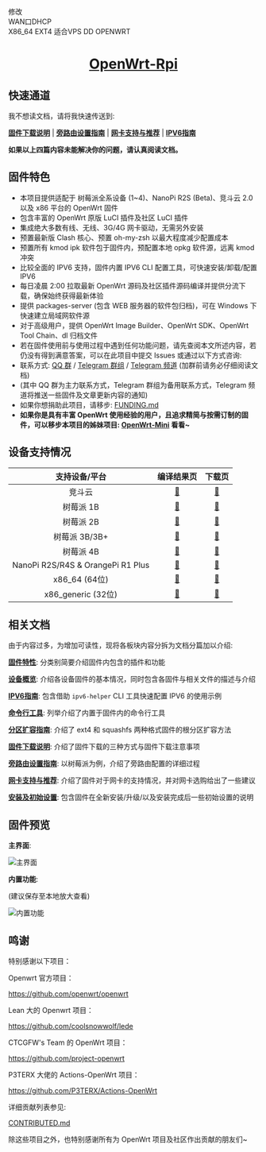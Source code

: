 修改  
    WAN口DHCP  
    X86_64 EXT4 适合VPS DD OPENWRT  




<h1><center><b><a href="https://github.com/SuLingGG/OpenWrt-Rpi">OpenWrt-Rpi</a></b></center></h1>

## 快速通道

我不想读文档，请将我快速传送到:

[**固件下载说明**](https://mlapp.cn/1007.html) | [**旁路由设置指南**](https://mlapp.cn/1008.html) | [**网卡支持与推荐**](https://mlapp.cn/1009.html) | [**IPV6指南**](https://mlapp.cn/1005.html)

**如果以上四篇内容未能解决你的问题，请认真阅读文档。**

## 固件特色

- 本项目提供适配于 树莓派全系设备 (1~4)、NanoPi R2S (Beta)、竞斗云 2.0 以及 x86 平台的 OpenWrt 固件
- 包含丰富的 OpenWrt 原版 LuCI 插件及社区 LuCI 插件
- 集成绝大多数有线、无线、3G/4G 网卡驱动，无需另外安装
- 预置最新版 Clash 核心、预置 oh-my-zsh 以最大程度减少配置成本
- 预置所有 kmod ipk 软件包于固件内，预配置本地 opkg 软件源，远离 kmod 冲突
- 比较全面的 IPV6 支持，固件内置 IPV6 CLI 配置工具，可快速安装/卸载/配置 IPV6
- 每日凌晨 2:00 拉取最新 OpenWrt 源码及社区插件源码编译并提供分流下载，确保始终获得最新体验
- 提供 packages-server (包含 WEB 服务器的软件包归档)，可在 Windows 下快速建立局域网软件源
- 对于高级用户，提供 OpenWrt Image Builder、OpenWrt SDK、OpenWrt Tool Chain、dl 归档文件
- 若在固件使用前与使用过程中遇到任何功能问题，请先查阅本文所述内容，若仍没有得到满意答案，可以在此项目中提交 Issues 或通过以下方式咨询:
- 联系方式: [QQ 群](https://jq.qq.com/?_wv=1027&k=5RkQisS) / [Telegram 群组](https://t.me/joinchat/Fc-MpxcaH3mEPA4yOMtJPQ) / [Telegram 频道](https://t.me/beautifulapps) (加群前请务必仔细阅读文档)
- (其中 QQ 群为主力联系方式，Telegram 群组为备用联系方式，Telegram 频道将推送一些固件及文章更新内容的通知)
- 如果你想捐助此项目，请移步: [FUNDING.md](https://github.com/SuLingGG/OpenWrt-Mini/blob/main/FUNDING.md)
- **如果你是具有丰富 OpenWrt 使用经验的用户，且追求精简与按需订制的固件，可以移步本项目的姊妹项目: [OpenWrt-Mini](https://github.com/SuLingGG/OpenWrt-Mini) 看看~**

## 设备支持情况

|           支持设备/平台           |                          编译结果页                          |                          下载页                           |
| :-------------------------------: | :----------------------------------------------------------: | :-------------------------------------------------------: |
|              竞斗云               | [🔗](https://github.com/SuLingGG/OpenWrt-Rpi/actions/workflows/build-gdock-lean-openwrt.yml?query=is%3Asuccess) | [🔗](https://openwrt.cc/releases/targets/ipq40xx/generic/) |
|             树莓派 1B             | [🔗](https://github.com/SuLingGG/OpenWrt-Rpi/actions/workflows/build-rpi1-lean-openwrt.yml?query=is%3Asuccess) | [🔗](https://openwrt.cc/releases/targets/bcm27xx/bcm2708/) |
|             树莓派 2B             | [🔗](https://github.com/SuLingGG/OpenWrt-Rpi/actions/workflows/build-rpi2-lean-openwrt.yml?query=is%3Asuccess) | [🔗](https://openwrt.cc/releases/targets/bcm27xx/bcm2709/) |
|           树莓派 3B/3B+           | [🔗](https://github.com/SuLingGG/OpenWrt-Rpi/actions/workflows/build-rpi3-lean-openwrt.yml?query=is%3Asuccess) | [🔗](https://openwrt.cc/releases/targets/bcm27xx/bcm2710/) |
|             树莓派 4B             | [🔗](https://github.com/SuLingGG/OpenWrt-Rpi/actions/workflows/build-rpi4-lean-openwrt.yml?query=is%3Asuccess) | [🔗](https://openwrt.cc/releases/targets/bcm27xx/bcm2711/) |
| NanoPi R2S/R4S & OrangePi R1 Plus | [🔗](https://github.com/SuLingGG/OpenWrt-Rpi/actions/workflows/build-rockchip-lean-openwrt.yml?query=is%3Asuccess) | [🔗](https://openwrt.cc/releases/targets/rockchip/armv8/)  |
|           x86_64 (64位)           | [🔗](https://github.com/SuLingGG/OpenWrt-Rpi/actions/workflows/build-x86_64-lean-openwrt.yml?query=is%3Asuccess) |     [🔗](https://openwrt.cc/releases/targets/x86/64/)      |
|        x86_generic (32位)         | [🔗](https://github.com/SuLingGG/OpenWrt-Rpi/actions/workflows/build-x86_generic-lean-openwrt.yml?query=is%3Asuccess) |   [🔗](https://openwrt.cc/releases/targets/x86/generic/)   |

## 相关文档

由于内容过多，为增加可读性，现将各板块内容分拆为文档分篇加以介绍:

[**固件特性**](https://mlapp.cn/1001.html): 分类别简要介绍固件内包含的插件和功能

[**设备概览**](https://mlapp.cn/1004.html): 介绍各设备固件的基本情况，同时包含各固件与相关文件的描述与介绍

[**IPV6指南**](https://mlapp.cn/1005.html): 包含借助 `ipv6-helper` CLI 工具快速配置 IPV6 的使用示例

[**命令行工具**](https://mlapp.cn/1006.html): 列举介绍了内置于固件内的命令行工具

[**分区扩容指南**](https://mlapp.cn/1011.html): 介绍了 ext4 和 squashfs 两种格式固件的根分区扩容方法

[**固件下载说明**](https://mlapp.cn/1007.html): 介绍了固件下载的三种方式与固件下载注意事项

[**旁路由设置指南**](https://mlapp.cn/1008.html): 以树莓派为例，介绍了旁路由配置的详细过程

[**网卡支持与推荐**](https://mlapp.cn/1009.html): 介绍了固件对于网卡的支持情况，并对网卡选购给出了一些建议

[**安装及初始设置**](https://mlapp.cn/1010.html): 包含固件在全新安装/升级/以及安装完成后一些初始设置的说明

## 固件预览

**主界面**:

![主界面](https://shop.io.mi-img.com/app/shop/img?id=shop_fe451b954836ce394de9c9c8ea8e2fca.png)

**内置功能**:

(建议保存至本地放大查看)

![内置功能](https://shop.io.mi-img.com/app/shop/img?id=shop_916dbe6c979ca94b52b6be2fc12eb120.png)

## 鸣谢

特别感谢以下项目：

Openwrt 官方项目：

<https://github.com/openwrt/openwrt>

Lean 大的 Openwrt 项目：

<https://github.com/coolsnowwolf/lede>

CTCGFW's Team 的 OpenWrt 项目：

<https://github.com/project-openwrt>

P3TERX 大佬的 Actions-OpenWrt 项目：

<https://github.com/P3TERX/Actions-OpenWrt>

详细贡献列表参见:

[CONTRIBUTED.md](https://github.com/SuLingGG/OpenWrt-Rpi/blob/main/CONTRIBUTED.md)

除这些项目之外，也特别感谢所有为 OpenWrt 项目及社区作出贡献的朋友们~
